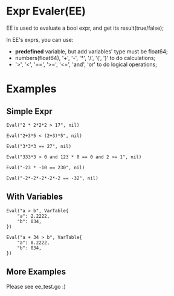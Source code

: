 # Expr Evaler(EE)
EE is used to evaluate a bool expr, and get its result(true/false);

In EE's exprs, you can use:

+ <b>predefined</b> variable, but add variables' type must be float64;
+ numbers(float64), '+', '-', '*', '/', '(', ')' to do calculations;
+ '>', '<', '==', '>=', '<=', 'and', 'or' to do logical operations;

# Examples
## Simple Expr
```
Eval("2 * 2*2*2 > 17", nil)

Eval("2+3*5 < (2+3)*5", nil)

Eval("3*3*3 == 27", nil)

Eval("333*3 > 0 and 123 * 0 == 0 and 2 >= 1", nil)

Eval("-23 * -10 == 230", nil)

Eval("-2*-2*-2*-2*-2 == -32", nil)
```

## With Variables
```
Eval("a > b", VarTable{
	"a": 2.2222,
	"b": 034,
})

Eval("a + 34 > b", VarTable{
    "a": 0.2222,
	"b": 034,
})
```

## More Examples
Please see ee_test.go :)